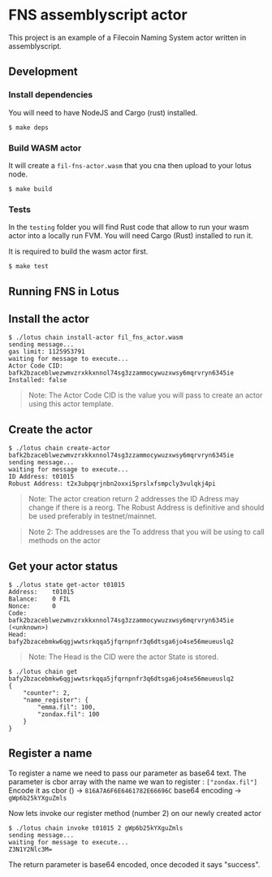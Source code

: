 # FNS assemblyscript actor

This project is an example of a Filecoin Naming System actor written in assemblyscript.

## Development

### Install dependencies

You will need to have NodeJS and Cargo (rust) installed.
```
$ make deps
```

### Build WASM actor

It will create a `fil-fns-actor.wasm` that you cna then upload to your lotus node.
```
$ make build
```

### Tests

In the `testing` folder you will find Rust code that allow to run your wasm actor into a locally run FVM. You will need Cargo (Rust) installed to run it.

It is required to build the wasm actor first.

```
$ make test
```

## Running FNS in Lotus

## Install the actor

```
$ ./lotus chain install-actor fil_fns_actor.wasm
sending message...
gas limit: 1125953791
waiting for message to execute...
Actor Code CID: bafk2bzaceblwezwmvzrxkkxnnol74sg3zzammocywuzxwsy6mqrvryn6345ie
Installed: false
```
> Note: The Actor Code CID is the value you will pass to create an actor using this actor template.

## Create the actor

```
$ ./lotus chain create-actor bafk2bzaceblwezwmvzrxkkxnnol74sg3zzammocywuzxwsy6mqrvryn6345ie
sending message...
waiting for message to execute...
ID Address: t01015
Robust Address: t2x3ubpqrjnbn2oxxi5prslxfsmpcly3vulqkj4pi
```
> Note: The actor creation return 2 addresses the ID Adress may change if there is a reorg. The Robust Address is definitive and should be used preferably in testnet/mainnet.

> Note 2: The addresses are the To address that you will be using to call methods on the actor

## Get your actor status

```
$ ./lotus state get-actor t01015
Address:	t01015
Balance:	0 FIL
Nonce:		0
Code:		bafk2bzaceblwezwmvzrxkkxnnol74sg3zzammocywuzxwsy6mqrvryn6345ie (<unknown>)
Head:		bafy2bzacebmkw6qgjwwtsrkqqa5jfqrnpnfr3q6dtsga6jo4se56meueuslq2
```
> Note: The Head is the CID were the actor State is stored.

```
$ ./lotus chain get bafy2bzacebmkw6qgjwwtsrkqqa5jfqrnpnfr3q6dtsga6jo4se56meueuslq2
{
	"counter": 2,
	"name_register": {
		"emma.fil": 100,
		"zondax.fil": 100
	}
}
```

## Register a name

To register a name we need to pass our parameter as base64 text. The parameter is cbor array with the name we wan to register : `["zondax.fil"]` Encode it as cbor () -> `816A7A6F6E6461782E66696C` base64 encoding -> `gWp6b25kYXguZmls`

Now lets invoke our register method (number 2) on our newly created actor

```
$ ./lotus chain invoke t01015 2 gWp6b25kYXguZmls
sending message...
waiting for message to execute...
Z3N1Y2Nlc3M=
```

The return parameter is base64 encoded, once decoded it says "success".